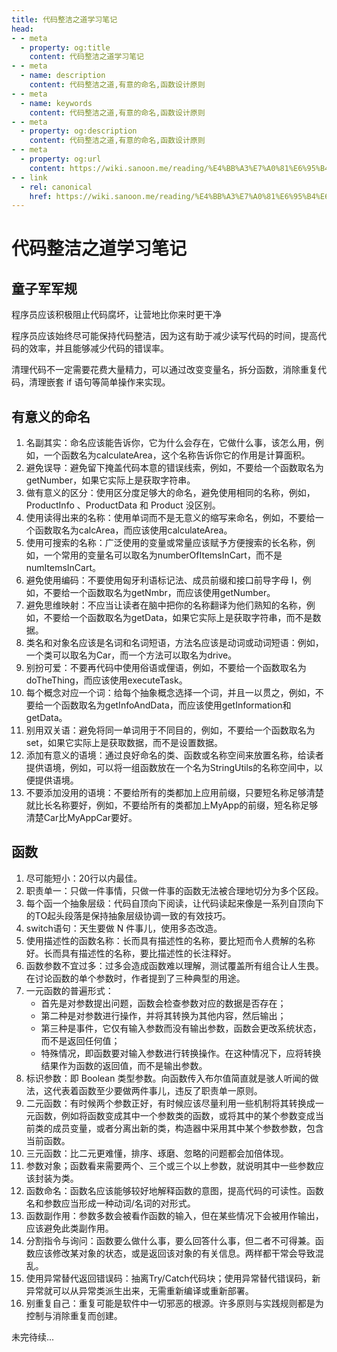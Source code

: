 ```yaml
---
title: 代码整洁之道学习笔记
head:
- - meta
  - property: og:title
    content: 代码整洁之道学习笔记
- - meta
  - name: description
    content: 代码整洁之道,有意的命名,函数设计原则
- - meta
  - name: keywords
    content: 代码整洁之道,有意的命名,函数设计原则
- - meta
  - property: og:description
    content: 代码整洁之道,有意的命名,函数设计原则
- - meta
  - property: og:url
    content: https://wiki.sanoon.me/reading/%E4%BB%A3%E7%A0%81%E6%95%B4%E6%B4%81%E4%B9%8B%E9%81%93
- - link
  - rel: canonical
    href: https://wiki.sanoon.me/reading/%E4%BB%A3%E7%A0%81%E6%95%B4%E6%B4%81%E4%B9%8B%E9%81%93
---
```


# 代码整洁之道学习笔记

## 童子军军规
程序员应该积极阻止代码腐坏，让营地比你来时更干净

程序员应该始终尽可能保持代码整洁，因为这有助于减少读写代码的时间，提高代码的效率，并且能够减少代码的错误率。

清理代码不一定需要花费大量精力，可以通过改变变量名，拆分函数，消除重复代码，清理嵌套 if 语句等简单操作来实现。

## 有意义的命名
1. 名副其实：命名应该能告诉你，它为什么会存在，它做什么事，该怎么用，例如，一个函数名为calculateArea，这个名称告诉你它的作用是计算面积。
2. 避免误导：避免留下掩盖代码本意的错误线索，例如，不要给一个函数取名为getNumber，如果它实际上是获取字符串。
3. 做有意义的区分：使用区分度足够大的命名，避免使用相同的名称，例如，ProductInfo 、ProductData 和 Product 没区别。
4. 使用读得出来的名称：使用单词而不是无意义的缩写来命名，例如，不要给一个函数取名为calcArea，而应该使用calculateArea。
5. 使用可搜索的名称：广泛使用的变量或常量应该赋予方便搜索的长名称，例如，一个常用的变量名可以取名为numberOfItemsInCart，而不是numItemsInCart。
6. 避免使用编码：不要使用匈牙利语标记法、成员前缀和接口前导字母 I，例如，不要给一个函数取名为getNmbr，而应该使用getNumber。
7. 避免思维映射：不应当让读者在脑中把你的名称翻译为他们熟知的名称，例如，不要给一个函数取名为getData，如果它实际上是获取字符串，而不是数据。
8. 类名和对象名应该是名词和名词短语，方法名应该是动词或动词短语：例如，一个类可以取名为Car，而一个方法可以取名为drive。
9. 别扮可爱：不要再代码中使用俗语或俚语，例如，不要给一个函数取名为doTheThing，而应该使用executeTask。
10. 每个概念对应一个词：给每个抽象概念选择一个词，并且一以贯之，例如，不要给一个函数取名为getInfoAndData，而应该使用getInformation和getData。
11. 别用双关语：避免将同一单词用于不同目的，例如，不要给一个函数取名为set，如果它实际上是获取数据，而不是设置数据。
12. 添加有意义的语境：通过良好命名的类、函数或名称空间来放置名称，给读者提供语境，例如，可以将一组函数放在一个名为StringUtils的名称空间中，以便提供语境。
13. 不要添加没用的语境：不要给所有的类都加上应用前缀，只要短名称足够清楚就比长名称要好，例如，不要给所有的类都加上MyApp的前缀，短名称足够清楚Car比MyAppCar要好。

## 函数
1. 尽可能短小：20行以内最佳。
2. 职责单一：只做一件事情，只做一件事的函数无法被合理地切分为多个区段。
3. 每个函一个抽象层级：代码自顶向下阅读，让代码读起来像是一系列自顶向下的TO起头段落是保持抽象层级协调一致的有效技巧。
4. switch语句：天生要做 N 件事儿，使用多态改造。
5. 使用描述性的函数名称：长而具有描述性的名称，要比短而令人费解的名称好。长而具有描述性的名称，要比描述性的长注释好。
6. 函数参数不宜过多：过多会造成函数难以理解，测试覆盖所有组合让人生畏。在讨论函数的单个参数时，作者提到了三种典型的用途。 
7. 一元函数的普遍形式：
   * 首先是对参数提出问题，函数会检查参数对应的数据是否存在；
   * 第二种是对参数进行操作，并将其转换为其他内容，然后输出；
   * 第三种是事件，它仅有输入参数而没有输出参数，函数会更改系统状态，而不是返回任何值；
   * 特殊情况，即函数要对输入参数进行转换操作。在这种情况下，应将转换结果作为函数的返回值，而不是输出参数。
8. 标识参数：即 Boolean 类型参数。向函数传入布尔值简直就是骇人听闻的做法，这代表着函数至少要做两件事儿，违反了职责单一原则。
9. 二元函数：有时候两个参数正好，有时候应该尽量利用一些机制将其转换成一元函数，例如将函数变成其中一个参数类的函数，或将其中的某个参数变成当前类的成员变量，或者分离出新的类，构造器中采用其中某个参数参数，包含当前函数。
10. 三元函数：比二元更难懂，排序、琢磨、忽略的问题都会加倍体现。
11. 参数对象；函数看来需要两个、三个或三个以上参数，就说明其中一些参数应该封装为类。
12. 函数命名：函数名应该能够较好地解释函数的意图，提高代码的可读性。函数名和参数应当形成一种动词/名词的对形式。
13. 函数副作用：参数多数会被看作函数的输入，但在某些情况下会被用作输出，应该避免此类副作用。
14. 分割指令与询问：函数要么做什么事，要么回答什么事，但二者不可得兼。函数应该修改某对象的状态，或是返回该对象的有关信息。两样都干常会导致混乱。
15. 使用异常替代返回错误码：抽离Try/Catch代码块；使用异常替代错误码，新异常就可以从异常类派生出来，无需重新编译或重新部署。
16. 别重复自己：重复可能是软件中一切邪恶的根源。许多原则与实践规则都是为控制与消除重复而创建。



未完待续...
